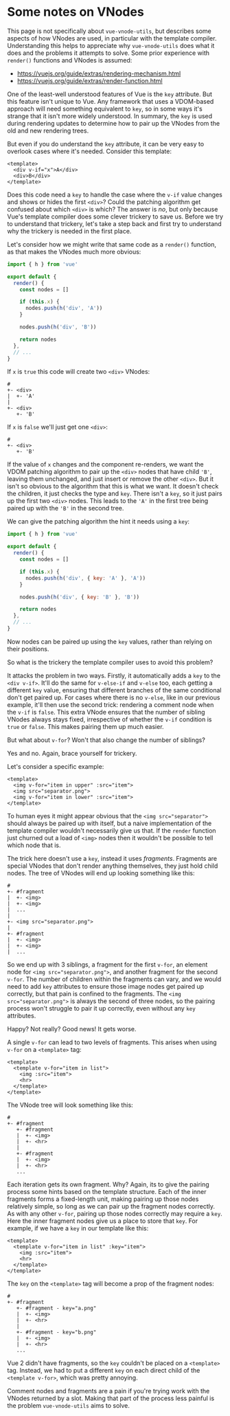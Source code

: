 # Some notes on VNodes

This page is not specifically about `vue-vnode-utils`, but describes some aspects of how VNodes are used, in particular with the template compiler. Understanding this helps to appreciate why `vue-vnode-utils` does what it does and the problems it attempts to solve. Some prior experience with `render()` functions and VNodes is assumed:

* <https://vuejs.org/guide/extras/rendering-mechanism.html>
* <https://vuejs.org/guide/extras/render-function.html>

One of the least-well understood features of Vue is the `key` attribute. But this feature isn't unique to Vue. Any framework that uses a VDOM-based approach will need something equivalent to `key`, so in some ways it's strange that it isn't more widely understood. In summary, the `key` is used during rendering updates to determine how to pair up the VNodes from the old and new rendering trees.

But even if you do understand the `key` attribute, it can be very easy to overlook cases where it's needed. Consider this template:

```vue
<template>
  <div v-if="x">A</div>
  <div>B</div>
</template>
```

Does this code need a `key` to handle the case where the `v-if` value changes and shows or hides the first `<div>`? Could the patching algorithm get confused about which `<div>` is which? The answer is *no*, but only because Vue's template compiler does some clever trickery to save us. Before we try to understand that trickery, let's take a step back and first try to understand why the trickery is needed in the first place.

Let's consider how we might write that same code as a `render()` function, as that makes the VNodes much more obvious:

```js
import { h } from 'vue'

export default {
  render() {
    const nodes = []

    if (this.x) {
      nodes.push(h('div', 'A'))
    }

    nodes.push(h('div', 'B'))

    return nodes
  },
  // ...
}
```

If `x` is `true` this code will create two `<div>` VNodes:

```
#
+- <div>
|  +- 'A'
|
+- <div>
   +- 'B'
```

If `x` is `false` we'll just get one `<div>`:

```
#
+- <div>
   +- 'B'
```

If the value of `x` changes and the component re-renders, we want the VDOM patching algorithm to pair up the `<div>` nodes that have child `'B'`, leaving them unchanged, and just insert or remove the other `<div>`. But it isn't so obvious to the algorithm that this is what we want. It doesn't check the children, it just checks the type and `key`. There isn't a `key`, so it just pairs up the first two `<div>` nodes. This leads to the `'A'` in the first tree being paired up with the `'B'` in the second tree.

We can give the patching algorithm the hint it needs using a `key`:

```js
import { h } from 'vue'

export default {
  render() {
    const nodes = []

    if (this.x) {
      nodes.push(h('div', { key: 'A' }, 'A'))
    }

    nodes.push(h('div', { key: 'B' }, 'B'))

    return nodes
  },
  // ...
}
```

Now nodes can be paired up using the `key` values, rather than relying on their positions.

So what is the trickery the template compiler uses to avoid this problem?

It attacks the problem in two ways. Firstly, it automatically adds a `key` to the `<div v-if>`. It'll do the same for `v-else-if` and `v-else` too, each getting a different `key` value, ensuring that different branches of the same conditional don't get paired up. For cases where there is no `v-else`, like in our previous example, it'll then use the second trick: rendering a comment node when the `v-if` is `false`. This extra VNode ensures that the number of sibling VNodes always stays fixed, irrespective of whether the `v-if` condition is `true` or `false`. This makes pairing them up much easier.

But what about `v-for`? Won't that also change the number of siblings?

Yes and no. Again, brace yourself for trickery.

Let's consider a specific example:

```vue
<template>
  <img v-for="item in upper" :src="item">
  <img src="separator.png">
  <img v-for="item in lower" :src="item">
</template>
```

To human eyes it might appear obvious that the `<img src="separator">` should always be paired up with itself, but a naive implementation of the template compiler wouldn't necessarily give us that. If the `render` function just churned out a load of `<img>` nodes then it wouldn't be possible to tell which node that is.

The trick here doesn't use a `key`, instead it uses *fragments*. Fragments are special VNodes that don't render anything themselves, they just hold child nodes. The tree of VNodes will end up looking something like this:

```
#
+- #fragment
|  +- <img>
|  +- <img>
|  ...
|
+- <img src="separator.png">
|
+- #fragment
|  +- <img>
|  +- <img>
|  ...
```

So we end up with 3 siblings, a fragment for the first `v-for`, an element node for `<img src="separator.png">`, and another fragment for the second `v-for`. The number of children within the fragments can vary, and we would need to add `key` attributes to ensure those image nodes get paired up correctly, but that pain is confined to the fragments. The `<img src="separator.png">` is always the second of three nodes, so the pairing process won't struggle to pair it up correctly, even without any `key` attributes.

Happy? Not really? Good news! It gets worse.

A single `v-for` can lead to two levels of fragments. This arises when using `v-for` on a `<template>` tag:

```vue
<template>
  <template v-for="item in list">
    <img :src="item">
    <hr>
  </template>
</template>
```

The VNode tree will look something like this:

```
#
+- #fragment
   +- #fragment
   |  +- <img>
   |  +- <hr>
   |
   +- #fragment
   |  +- <img>
   |  +- <hr>
   ...
```

Each iteration gets its own fragment. Why? Again, its to give the pairing process some hints based on the template structure. Each of the inner fragments forms a fixed-length unit, making pairing up those nodes relatively simple, so long as we can pair up the fragment nodes correctly. As with any other `v-for`, pairing up those nodes correctly may require a `key`. Here the inner fragment nodes give us a place to store that `key`. For example, if we have a `key` in our template like this:

```vue
<template>
  <template v-for="item in list" :key="item">
    <img :src="item">
    <hr>
  </template>
</template>
```

The `key` on the `<template>` tag will become a prop of the fragment nodes:

```
#
+- #fragment
   +- #fragment - key="a.png"
   |  +- <img>
   |  +- <hr>
   |
   +- #fragment - key="b.png"
   |  +- <img>
   |  +- <hr>
   ...
```

Vue 2 didn't have fragments, so the `key` couldn't be placed on a `<template>` tag. Instead, we had to put a different `key` on each direct child of the `<template v-for>`, which was pretty annoying.

Comment nodes and fragments are a pain if you're trying work with the VNodes returned by a slot. Making that part of the process less painful is the problem `vue-vnode-utils` aims to solve.
